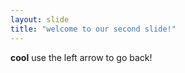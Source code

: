 ```yaml
---
layout: slide
title: "welcome to our second slide!"
---
```

**cool**
use the left arrow to go back!
